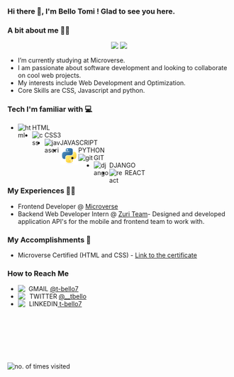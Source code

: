### Hi there 👋, I'm Bello Tomi ! Glad to see you here.


### A bit about me 🙋‍♂️
<p align="center">
  <img width="49%" src="https://github-readme-stats.vercel.app/api?username=t-bello7&theme=dark&show_icons=true" />
  <img width="49%" src ="http://github-readme-streak-stats.herokuapp.com?user=t-bello7&theme=dark&show_icons=true" />
</p>

- I’m currently studying at Microverse.
- I am passionate about software development and looking to collaborate on cool web projects. 
- My interests include Web Development and Optimization.
- Core Skills are CSS, Javascript and python.

### Tech I'm familiar with 💻	
- HTML <img  align="left" src="https://www.vectorlogo.zone/logos/w3_html5/w3_html5-icon.svg" alt="html" width="32" height="35"/>
- CSS3 <img  align="left" src="https://www.vectorlogo.zone/logos/w3_css/w3_css-official.svg" alt="css" width="28" height="35"/> 
- JAVASCRIPT <img  align="left" src="https://www.vectorlogo.zone/logos/javascript/javascript-icon.svg" alt="javascript" width="35" height="35"/>
- PYTHON <img  align="left" src="https://raw.githubusercontent.com/devicons/devicon/master/icons/python/python-original.svg" alt="python" width="41" height="41"/> 
- GIT <img  align="left" src="https://www.vectorlogo.zone/logos/git-scm/git-scm-icon.svg" alt="git" width="35" height="35"/> 
- DJANGO <img  align="left" src="https://www.vectorlogo.zone/logos/djangoproject/djangoproject-icon.svg" alt="django" width="35" height="35"/>
- REACT <img  align="left" src="https://www.vectorlogo.zone/logos/reactjs/reactjs-icon.svg" alt="react" width="35" height="35"/>


### My Experiences 👨‍💻	
- Frontend Developer @ [Microverse](https://microvers.org)
- Backend Web Developer Intern @ [Zuri Team](https://https://creer-pjt-105.herokuapp.com/)- Designed and developed application API's for the mobile and frontend team to work with.

### My Accomplishments 🏅
- Microverse Certified (HTML and CSS) - [Link to the certificate](https://www.credential.net/a19cd66e-3b77-46ef-af38-9b2ddd752fe8)

### How to Reach Me


  - GMAIL <a href="mailto:bello4aus@gmail.com" subject="Let's Know You"> <img align="left" width="24px" src="https://www.vectorlogo.zone/logos/gmail/gmail-icon.svg"/></a>[@t-bello7](https://github.com/t-bello7)
  - TWITTER <a href="https://twitter.com/__tbello"> <img align="left"  width="26px" src="https://www.vectorlogo.zone/logos/twitter/twitter-official.svg"/></a>[@__tbello](https://twitter.com/__tbello)
  - LINKEDIN<a href="https://www.linkedin.com/in/t-bello7"> <img align="left" width="25px" src="https://www.vectorlogo.zone/logos/linkedin/linkedin-icon.svg" /></a> [t-bello7](https://www.linkedin.com/in/t-bello7)

<br />
<br />
<p>&nbsp;</p>



<br />

![no. of times visited](https://visitor-badge.laobi.icu/badge?page_id=t-bello7.t-bello7)

